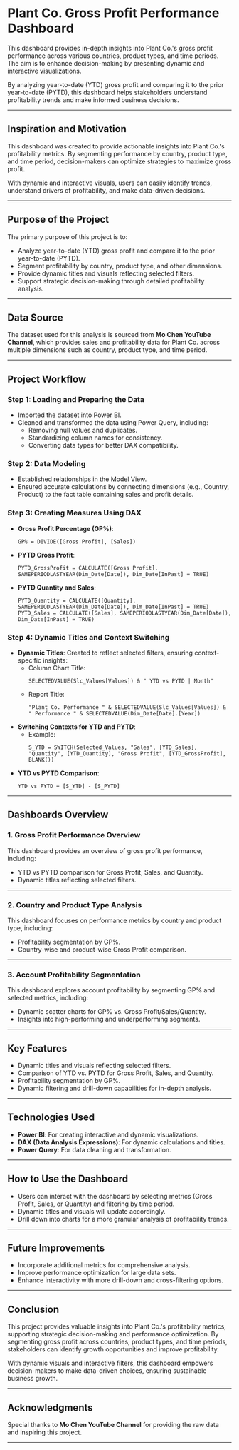 

# Plant Co. Gross Profit Performance Dashboard

This dashboard provides in-depth insights into Plant Co.'s gross profit performance across various countries, product types, and time periods. The aim is to enhance decision-making by presenting dynamic and interactive visualizations.

By analyzing year-to-date (YTD) gross profit and comparing it to the prior year-to-date (PYTD), this dashboard helps stakeholders understand profitability trends and make informed business decisions.

---

## Inspiration and Motivation

This dashboard was created to provide actionable insights into Plant Co.'s profitability metrics. By segmenting performance by country, product type, and time period, decision-makers can optimize strategies to maximize gross profit.

With dynamic and interactive visuals, users can easily identify trends, understand drivers of profitability, and make data-driven decisions.

---

## Purpose of the Project

The primary purpose of this project is to:

- Analyze year-to-date (YTD) gross profit and compare it to the prior year-to-date (PYTD).
- Segment profitability by country, product type, and other dimensions.
- Provide dynamic titles and visuals reflecting selected filters.
- Support strategic decision-making through detailed profitability analysis.

---

## Data Source

The dataset used for this analysis is sourced from **Mo Chen YouTube Channel**, which provides sales and profitability data for Plant Co. across multiple dimensions such as country, product type, and time period.

---

## Project Workflow

### Step 1: Loading and Preparing the Data

- Imported the dataset into Power BI.
- Cleaned and transformed the data using Power Query, including:
  - Removing null values and duplicates.
  - Standardizing column names for consistency.
  - Converting data types for better DAX compatibility.

### Step 2: Data Modeling

- Established relationships in the Model View.
- Ensured accurate calculations by connecting dimensions (e.g., Country, Product) to the fact table containing sales and profit details.

### Step 3: Creating Measures Using DAX

- **Gross Profit Percentage (GP%)**:
  ```DAX
  GP% = DIVIDE([Gross Profit], [Sales])
  ```
- **PYTD Gross Profit**:
  ```DAX
  PYTD_GrossProfit = CALCULATE([Gross Profit], SAMEPERIODLASTYEAR(Dim_Date[Date]), Dim_Date[InPast] = TRUE)
  ```
- **PYTD Quantity and Sales**:
  ```DAX
  PYTD_Quantity = CALCULATE([Quantity], SAMEPERIODLASTYEAR(Dim_Date[Date]), Dim_Date[InPast] = TRUE)
  PYTD_Sales = CALCULATE([Sales], SAMEPERIODLASTYEAR(Dim_Date[Date]), Dim_Date[InPast] = TRUE)
  ```

### Step 4: Dynamic Titles and Context Switching

- **Dynamic Titles**: Created to reflect selected filters, ensuring context-specific insights:
  - Column Chart Title:
    ```DAX
    SELECTEDVALUE(Slc_Values[Values]) & " YTD vs PYTD | Month"
    ```
  - Report Title:
    ```DAX
    "Plant Co. Performance " & SELECTEDVALUE(Slc_Values[Values]) & " Performance " & SELECTEDVALUE(Dim_Date[Date].[Year])
    ```
- **Switching Contexts for YTD and PYTD**:
  - Example:
    ```DAX
    S_YTD = SWITCH(Selected_Values, "Sales", [YTD_Sales], "Quantity", [YTD_Quantity], "Gross Profit", [YTD_GrossProfit], BLANK())
    ```
- **YTD vs PYTD Comparison**:
  ```DAX
  YTD vs PYTD = [S_YTD] - [S_PYTD]
  ```

---

## Dashboards Overview

### 1. Gross Profit Performance Overview

This dashboard provides an overview of gross profit performance, including:

- YTD vs PYTD comparison for Gross Profit, Sales, and Quantity.
- Dynamic titles reflecting selected filters.

---

### 2. Country and Product Type Analysis

This dashboard focuses on performance metrics by country and product type, including:

- Profitability segmentation by GP%.
- Country-wise and product-wise Gross Profit comparison.

---

### 3. Account Profitability Segmentation

This dashboard explores account profitability by segmenting GP% and selected metrics, including:

- Dynamic scatter charts for GP% vs. Gross Profit/Sales/Quantity.
- Insights into high-performing and underperforming segments.

---

## Key Features

- Dynamic titles and visuals reflecting selected filters.
- Comparison of YTD vs. PYTD for Gross Profit, Sales, and Quantity.
- Profitability segmentation by GP%.
- Dynamic filtering and drill-down capabilities for in-depth analysis.

---

## Technologies Used

- **Power BI**: For creating interactive and dynamic visualizations.
- **DAX (Data Analysis Expressions)**: For dynamic calculations and titles.
- **Power Query**: For data cleaning and transformation.

---

## How to Use the Dashboard

- Users can interact with the dashboard by selecting metrics (Gross Profit, Sales, or Quantity) and filtering by time period.
- Dynamic titles and visuals will update accordingly.
- Drill down into charts for a more granular analysis of profitability trends.

---

## Future Improvements

- Incorporate additional metrics for comprehensive analysis.
- Improve performance optimization for large data sets.
- Enhance interactivity with more drill-down and cross-filtering options.

---

## Conclusion

This project provides valuable insights into Plant Co.'s profitability metrics, supporting strategic decision-making and performance optimization. By segmenting gross profit across countries, product types, and time periods, stakeholders can identify growth opportunities and improve profitability.

With dynamic visuals and interactive filters, this dashboard empowers decision-makers to make data-driven choices, ensuring sustainable business growth.

---

## Acknowledgments

Special thanks to **Mo Chen YouTube Channel** for providing the raw data and inspiring this project.

---
